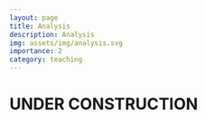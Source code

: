 ```yaml
---
layout: page
title: Analysis
description: Analysis
img: assets/img/analysis.svg
importance: 2
category: teaching
---
```


# UNDER CONSTRUCTION


